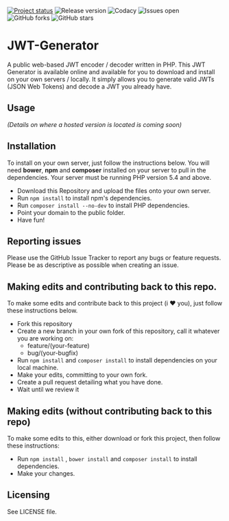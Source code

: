 [![Project status](http://stillmaintained.com/Jamesking56/JWT-Generator.png)](https://stillmaintained.com/Jamesking56/JWT-Generator) ![Release version](https://img.shields.io/github/release/Jamesking56/JWT-Generator.svg?style=flat-square) ![Codacy](https://img.shields.io/codacy/836544c97a5849848dceef49bd5f186e.svg?style=flat-square) ![Issues open](https://img.shields.io/github/issues/Jamesking56/JWT-Generator.svg?style=flat-square) ![GitHub forks](https://img.shields.io/github/forks/Jamesking56/JWT-Generator.svg?style=flat-square) ![GitHub stars](https://img.shields.io/github/stars/Jamesking56/JWT-Generator.svg?style=flat-square)
# JWT-Generator
A public web-based JWT encoder / decoder written in PHP. This JWT Generator is available online and available for you to download and install on your own servers / locally. It simply allows you to generate valid JWTs (JSON Web Tokens) and decode a JWT you already have.

## Usage
*(Details on where a hosted version is located is coming soon)*

## Installation
To install on your own server, just follow the instructions below. You will need **bower**, **npm** and **composer** installed on your server to pull in the dependencies. Your server must be running PHP version 5.4 and above.

* Download this Repository and upload the files onto your own server.
* Run `npm install` to install npm's dependencies.
* Run `composer install --no-dev` to install PHP dependencies.
* Point your domain to the public folder.
* Have fun!

## Reporting issues
Please use the GitHub Issue Tracker to report any bugs or feature requests. Please be as descriptive as possible when creating an issue.

## Making edits and contributing back to this repo.
To make some edits and contribute back to this project (i :heart: you), just follow these instructions below.

* Fork this repository
* Create a new branch in your own fork of this repository, call it whatever you are working on:
	* feature/(your-feature)
	* bug/(your-bugfix)
* Run `npm install` and `composer install` to install dependencies on your local machine.
* Make your edits, committing to your own fork.
* Create a pull request detailing what you have done.
* Wait until we review it

## Making edits (without contributing back to this repo)
To make some edits to this, either download or fork this project, then follow these instructions:

* Run `npm install` , `bower install` and `composer install` to install dependencies.
* Make your changes.

## Licensing
See LICENSE file.